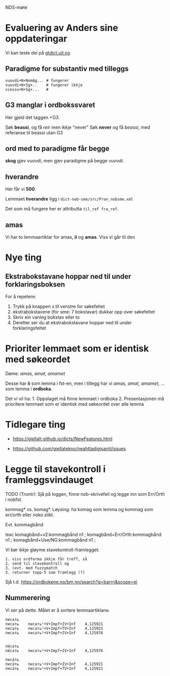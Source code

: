 NDS-møte

# Evaluering av Anders sine oppdateringar

Vi kan teste dei på [gtdict.uit.no](http://gtdict.uit.no)

## Paradigme for substantiv med tilleggs

```
vuovdi+N+NomAg... # fungerer
vuovdi+N+Sg+..    # fungerer ikkje
viessu+N+Sg+...   #
```

## G3 manglar i ordbokssvaret

Her gjeld det taggen +G3.

Søk **beassi**, og få _reir_ men ikkje "never"
Søk **never** og få _beassi_, med referanse til beassi utan G3

## ord med to paradigme får begge

**skog** gjev _vuovdi_, men gjev paradigme på begge _vuovdi_.

## hverandre

Her får vi **500**.

Lemmaet **hverandre** ligg i `dict-nob-sme/src/Pron_nobsme.xml`

Det som må fungere her er attributta `til_ref fra_ref`.

## amas

Vi har to lemmaartiklar for amas, **ii** og **amas**. Viss vi går til den

# Nye ting

## Ekstrabokstavane hoppar ned til under forklaringsboksen

For å repetere:

1. Trykk på knappen `á` til venstre for søkefeltet
2. ekstrabokstavene (for sme: 7 bokstavar) dukkar opp over søkefeltet
3. Skriv ein vanleg bokstav eller to
4. Deretter ser du at ekstrabokstavane hoppar ned til under forklaringsfeltet

# Prioriter lemmaet som er identisk med søkeordet

Døme: _amas, amat, amamet_

Desse har **ii** som lemma i fst-en, men i tillegg har vi _amas, amat, amamet_, ... som lemma i **ordboka**.

Det vi vil ha: 1. Oppslaget må finne lemmaet i ordboka 2. Presentasjonen må prioritere lemmaet som er identisk med søkeordet over alle lemma

# Tidlegare ting

- https://giellalt.github.io/dicts/NewFeatures.html

- https://github.com/giellatekno/neahttadigisanit/issues

# Legge til stavekontroll i framleggsvindauget

TODO (Trontr): Sjå på loggen, finne nob-skrivefeil og legge inn som Err/Orth i nobfst.

kommag* vs. komag*. Løysing: ha komag som lemma og kommag som err/orth eller noko slikt.

Evt.
<e><l til_ref="komagbånd">kommagbånd</l></e>

lexc
komagbånd+v2:kommagbånd n1 ;
komagbånd+Err/Orth:kommagbånd n1 ;
komagbånd+Use/NG:kommagbånd n1 ;

Vi bør ikkje gløyme stavekontroll-framlegget:

    1. viss ordforma ikkje får treff, så
    2. send til stavekontroll og
    3. (evt. med fuzzymatch
    3. returner topp-5 som framlegg (?)

Sjå t.d. https://ordbokene.no/bm,nn/search?q=barrn&scope=ei

## Nummerering

Vi ser på dette. Målet er å sortere lemmaartiklane.

```
писать
писать    писать¹+V+Impf+IV+Inf    4,125921
писать    писать¹+V+Impf+TV+Inf    4,125921
писать    писать²+V+Impf+IV+Inf    4,125976


пи́сать
пи́сать    писать²+V+Impf+IV+Inf    4,125976

писа́ть
писа́ть    писать¹+V+Impf+IV+Inf    4,125921
писа́ть    писать¹+V+Impf+TV+Inf    4,125921

```
